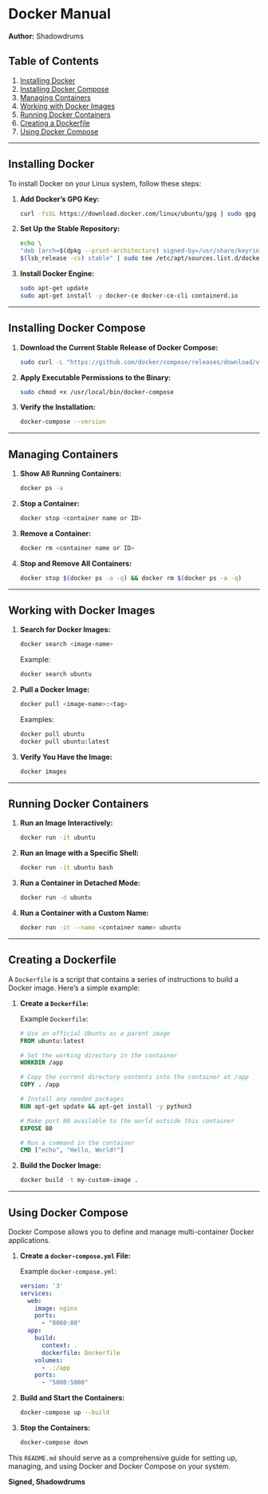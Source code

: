 # Docker Manual

**Author:** Shadowdrums

## Table of Contents
1. [Installing Docker](#installing-docker)
2. [Installing Docker Compose](#installing-docker-compose)
3. [Managing Containers](#managing-containers)
4. [Working with Docker Images](#working-with-docker-images)
5. [Running Docker Containers](#running-docker-containers)
6. [Creating a Dockerfile](#creating-a-dockerfile)
7. [Using Docker Compose](#using-docker-compose)

---

## Installing Docker

To install Docker on your Linux system, follow these steps:

1. **Add Docker’s GPG Key:**
    ```bash
    curl -fsSL https://download.docker.com/linux/ubuntu/gpg | sudo gpg --dearmor -o /usr/share/keyrings/docker-archive-keyring.gpg
    ```

2. **Set Up the Stable Repository:**
    ```bash
    echo \
    "deb [arch=$(dpkg --print-architecture) signed-by=/usr/share/keyrings/docker-archive-keyring.gpg] https://download.docker.com/linux/ubuntu \
    $(lsb_release -cs) stable" | sudo tee /etc/apt/sources.list.d/docker.list > /dev/null
    ```

3. **Install Docker Engine:**
    ```bash
    sudo apt-get update
    sudo apt-get install -y docker-ce docker-ce-cli containerd.io
    ```

---

## Installing Docker Compose

1. **Download the Current Stable Release of Docker Compose:**
    ```bash
    sudo curl -L "https://github.com/docker/compose/releases/download/v2.20.0/docker-compose-$(uname -s)-$(uname -m)" -o /usr/local/bin/docker-compose
    ```

2. **Apply Executable Permissions to the Binary:**
    ```bash
    sudo chmod +x /usr/local/bin/docker-compose
    ```

3. **Verify the Installation:**
    ```bash
    docker-compose --version
    ```

---

## Managing Containers

1. **Show All Running Containers:**
    ```bash
    docker ps -a
    ```

2. **Stop a Container:**
    ```bash
    docker stop <container name or ID>
    ```

3. **Remove a Container:**
    ```bash
    docker rm <container name or ID>
    ```

4. **Stop and Remove All Containers:**
    ```bash
    docker stop $(docker ps -a -q) && docker rm $(docker ps -a -q)
    ```

---

## Working with Docker Images

1. **Search for Docker Images:**
    ```bash
    docker search <image-name>
    ```

    Example:
    ```bash
    docker search ubuntu
    ```

2. **Pull a Docker Image:**
    ```bash
    docker pull <image-name>:<tag>
    ```

    Examples:
    ```bash
    docker pull ubuntu
    docker pull ubuntu:latest
    ```

3. **Verify You Have the Image:**
    ```bash
    docker images
    ```

---

## Running Docker Containers

1. **Run an Image Interactively:**
    ```bash
    docker run -it ubuntu
    ```

2. **Run an Image with a Specific Shell:**
    ```bash
    docker run -it ubuntu bash
    ```

3. **Run a Container in Detached Mode:**
    ```bash
    docker run -d ubuntu
    ```

4. **Run a Container with a Custom Name:**
    ```bash
    docker run -it --name <container name> ubuntu
    ```

---

## Creating a Dockerfile

A `Dockerfile` is a script that contains a series of instructions to build a Docker image. Here’s a simple example:

1. **Create a `Dockerfile`:**

    Example `Dockerfile`:
    ```Dockerfile
    # Use an official Ubuntu as a parent image
    FROM ubuntu:latest

    # Set the working directory in the container
    WORKDIR /app

    # Copy the current directory contents into the container at /app
    COPY . /app

    # Install any needed packages
    RUN apt-get update && apt-get install -y python3

    # Make port 80 available to the world outside this container
    EXPOSE 80

    # Run a command in the container
    CMD ["echo", "Hello, World!"]
    ```

2. **Build the Docker Image:**
    ```bash
    docker build -t my-custom-image .
    ```

---

## Using Docker Compose

Docker Compose allows you to define and manage multi-container Docker applications.

1. **Create a `docker-compose.yml` File:**

    Example `docker-compose.yml`:
    ```yaml
    version: '3'
    services:
      web:
        image: nginx
        ports:
          - "8080:80"
      app:
        build:
          context: .
          dockerfile: Dockerfile
        volumes:
          - .:/app
        ports:
          - "5000:5000"
    ```

2. **Build and Start the Containers:**
    ```bash
    docker-compose up --build
    ```

3. **Stop the Containers:**
    ```bash
    docker-compose down
    ```

This `README.md` should serve as a comprehensive guide for setting up, managing, and using Docker and Docker Compose on your system.

**Signed, Shadowdrums**

